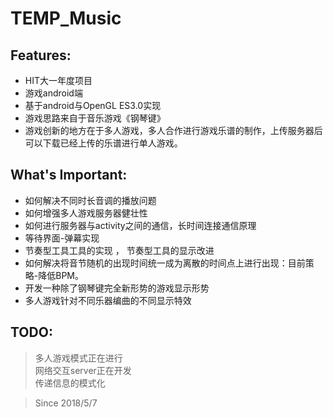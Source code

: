 # TEMP_Music
## Features:
* HIT大一年度项目
* 游戏android端
* 基于android与OpenGL ES3.0实现
* 游戏思路来自于音乐游戏《钢琴键》
* 游戏创新的地方在于多人游戏，多人合作进行游戏乐谱的制作，上传服务器后可以下载已经上传的乐谱进行单人游戏。

## What's Important:
* 如何解决不同时长音调的播放问题
* 如何增强多人游戏服务器健壮性
* 如何进行服务器与activity之间的通信，长时间连接通信原理
* 等待界面-弹幕实现
* 节奏型工具工具的实现 ， 节奏型工具的显示改进
* 如何解决将音节随机的出现时间统一成为离散的时间点上进行出现：目前策略-降低BPM。
* 开发一种除了钢琴键完全新形势的游戏显示形势
* 多人游戏针对不同乐器编曲的不同显示特效

## TODO:
> 多人游戏模式正在进行
> <br> 网络交互server正在开发
> <br> 传递信息的模式化


> Since 2018/5/7
